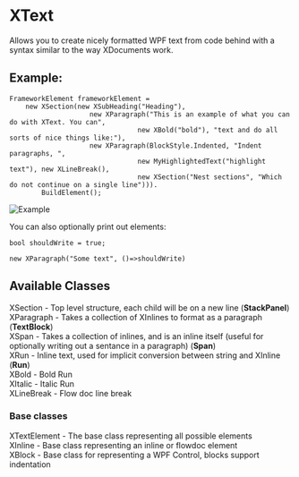 XText
=====

Allows you to create nicely formatted WPF text from code behind with a syntax similar to the way XDocuments work.

## Example:
    FrameworkElement frameworkElement =
        new XSection(new XSubHeading("Heading"),
                        new XParagraph("This is an example of what you can do with XText. You can",
                                    new XBold("bold"), "text and do all sorts of nice things like:"),
                        new XParagraph(BlockStyle.Indented, "Indent paragraphs, ",
                                    new MyHighlightedText("highlight text"), new XLineBreak(),
                                    new XSection("Nest sections", "Which do not continue on a single line"))).
            BuildElement();

![Example](http://i.imgur.com/m0I64.png)

You can also optionally print out elements:

    bool shouldWrite = true;

    new XParagraph("Some text", ()=>shouldWrite)
    
## Available Classes
XSection - Top level structure, each child will be on a new line (**StackPanel**)  
XParagraph - Takes a collection of XInlines to format as a paragraph (**TextBlock**)  
XSpan - Takes a collection of inlines, and is an inline itself (useful for optionally writing out a sentance in a paragraph) (**Span**)  
XRun - Inline text, used for implicit conversion between string and XInline (**Run**)  
XBold - Bold Run  
XItalic - Italic Run  
XLineBreak - Flow doc line break  

### Base classes
XTextElement - The base class representing all possible elements  
XInline - Base class representing an inline or flowdoc element  
XBlock - Base class for representing a WPF Control, blocks support indentation